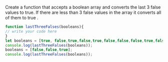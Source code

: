 Create a function that accepts a boolean array and converts the last 3 false values to true.
If there are less than 3 false values in the array it converts all of them to true .
```js
function lastThreeFalses(booleans){
// write your code here
}
let booleans = [true, false,true,false,true,false,false,false,true,false]);
console.log(lastThreeFalses(booleans));
booleans = [false,false,true];
console.log(lastThreeFalses(booleans));
```
